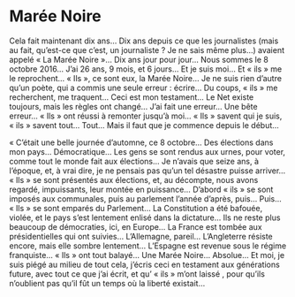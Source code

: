 # Marée Noire

Cela fait  maintenant dix ans… Dix ans depuis ce que les journalistes (mais au fait, qu’est-ce que c’est, un journaliste ? Je ne sais même plus…) avaient appelé « La Marée Noire »… Dix ans jour pour jour… Nous sommes le 8 octobre 2016… J’ai 26 ans, 9 mois, et 6 jours… Et je suis moi… Et « ils » me le reprochent… « Ils », ce sont eux, la Marée Noire… Je ne suis rien d’autre qu’un poète, qui a commis une seule erreur : écrire… Du coups, « ils » me recherchent, me traquent… Ceci est mon testament… Le Net existe toujours, mais les règles ont changé… J’ai fait une erreur… Une bête erreur… « Ils » ont réussi à remonter jusqu’à moi… « Ils » savent qui je suis, « ils » savent tout… Tout… Mais il faut que je commence depuis le début…

« C’était une belle journée d’automne, ce 8 octobre… Des élections dans mon pays… Démocratique… Les gens se sont rendus aux urnes, pour voter, comme tout le monde fait aux élections… Je n’avais que seize ans, à l’époque, et, à vrai dire, je ne pensais pas qu’un tel désastre puisse arriver… « Ils » se sont présentés aux élections, et, au décompte, nous avons regardé, impuissants, leur montée en puissance… D’abord « ils » se sont imposés aux communales, puis au parlement l’année d’après, puis… Puis… « Ils » se sont emparés du Parlement… La Constitution a été bafouée, violée, et le pays s’est lentement enlisé dans la dictature… Ils ne reste plus beaucoup de démocraties, ici, en Europe… La France est tombée aux présidentielles qui ont suivies… L’Allemagne, pareil… L’Angleterre résiste encore, mais elle sombre lentement… L’Espagne est revenue sous le régime franquiste… « Ils » ont tout balayé… Une Marée Noire… Absolue… Et moi, je suis piégé au milieu de tout cela, j’écris ceci en testament aux générations future, avec tout ce que j’ai écrit, et qu’ « ils » m’ont laissé , pour qu’ils n’oublient pas qu’il fût un temps où la liberté existait…